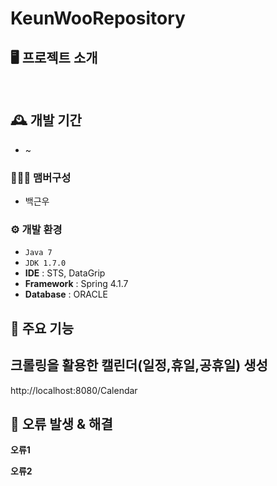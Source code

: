 # KeunWooRepository


## 🖥️ 프로젝트 소개

<br>

## 🕰️ 개발 기간
* ~ 

### 🧑‍🤝‍🧑 맴버구성
* 백근우

### ⚙️ 개발 환경
- `Java 7`
- `JDK 1.7.0`
- **IDE** : STS, DataGrip 
- **Framework** : Spring 4.1.7
- **Database** : ORACLE

## 📌 주요 기능
## 크롤링을 활용한 캘린더(일정,휴일,공휴일) 생성
  http://localhost:8080/Calendar


## 📌 오류 발생 & 해결 
****오류1****


****오류2****

